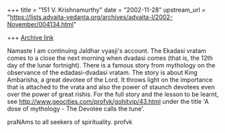 +++
title = "151 V. Krishnamurthy"
date = "2002-11-28"
upstream_url = "https://lists.advaita-vedanta.org/archives/advaita-l/2002-November/004134.html"

+++
[Archive link](https://lists.advaita-vedanta.org/archives/advaita-l/2002-November/004134.html)

Namaste
I am continuing Jaldhar vyasji's account.
The Ekadasi vratam comes to a close  the next morning when  dvadasi comes
(that is, the 12th day of the lunar fortnight). There is a famous story
from mythology on the observance of the edadasi-dvadasi vratam. The story
is about King Ambarisha, a great devotee of the Lord. It throws light on
the importance that is attached to the vrata and also the power of staunch
devotees even over the power of great rishis. For the full story and the
lesson to be learnt, see
http://www.geocities.com/profvk/gohitvip/43.html
under the title 'A dose of mythology - The Devotee calls the tune'.

praNAms to all seekers of spirituality.
profvk

